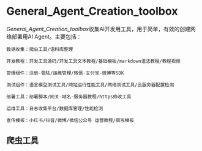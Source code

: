 # General_Agent_Creation_toolbox
  *General_Agent_Creation_toolbox*收集AI开发用工具，用于简单，有效的创建网络部署用AI Agent。主要包括：
  
  ```数据收集：爬虫工具/语料库整理```
  
  ```开发教程：开发工具源码/开发工具文本教程/基础模板/markdown语法教程/教程视频```
  
  ```管理组件：注册-登陆/运维管理/微信-支付宝-微博等SDK```
  
  ```测试组件：语言模型测试工具/网站运行性能工具/网络测试工具/云服务器配置检测```

  ```部署工具：部署脚本/网关-域名-服务器教程/https修改工具```
  
  ```运维工具：日志收集平台/数据库管理/性能检测```
  
  ```宣传模板：小红书/抖音/微博/微信公众号 运营教程/撰写模板```
  
## 爬虫工具
